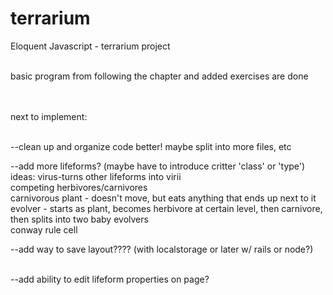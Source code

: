 terrarium
=========

Eloquent Javascript - terrarium project<br><br>

basic program from following the chapter and added exercises are done<br><br><br>


next to implement:<br><br>


--clean up and organize code better!  maybe split into more files, etc<br>

--add more lifeforms? (maybe have to introduce critter 'class' or 'type')<br>
ideas: virus-turns other lifeforms into virii<br>
        competing herbivores/carnivores<br>
        carnivorous plant - doesn't move, but eats anything that ends up next to it<br>
        evolver - starts as plant, becomes herbivore at certain level, then carnivore, then splits into two baby evolvers<br>
        conway rule cell<br>

--add way to save layout???? (with localstorage or later w/ rails or node?)<br><br>

--add ability to edit lifeform properties on page?<br>

